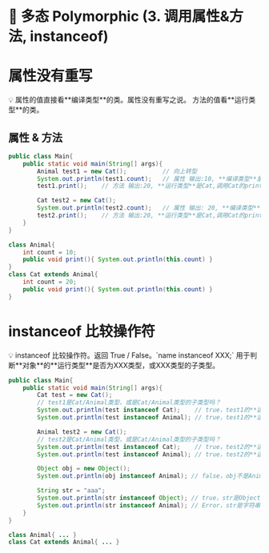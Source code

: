 # 📌 多态 Polymorphic (3. 调用属性&方法, instanceof)

# 属性没有重写

<aside>
💡 属性的值直接看**编译类型**的类。属性没有重写之说。
方法的值看**运行类型**的类。

</aside>

## 属性 & 方法

```java
public class Main{
	public static void main(String[] args){
		Animal test1 = new Cat();          // 向上转型
		System.out.println(test1.count);   // 属性 输出:10, **编译类型**是 Animal
		test1.print();    // 方法 输出:20, **运行类型**是Cat,调用Cat的print

		Cat test2 = new Cat();   
		System.out.println(test2.count);   // 属性 输出: 20, **编译类型**是 Cat
		test2.print();    // 方法 输出:20, **运行类型**是Cat,调用Cat的print
	}
}

class Animal{
	int count = 10;
	public void print(){ System.out.println(this.count) }
}
class Cat extends Animal{
	int count = 20; 
	public void print(){ System.out.println(this.count) }
}
```

# instanceof 比较操作符

<aside>
💡 instanceof 比较操作符。返回 True / False。`name instanceof XXX;`
用于判断**对象**的**运行类型**是否为XXX类型，或XXX类型的子类型。

</aside>

```java
public class Main{
	public static void main(String[] args){
		Cat test = new Cat();
		// test1是Cat/Animal类型，或是Cat/Animal类型的子类型吗？
		System.out.println(test instanceof Cat);    // true，test1的**运行类型**是Cat类型
		System.out.println(test instanceof Animal); // true，test1的**运行类型**是Animal的子类型

		Animal test2 = new Cat();
		// test2是Cat/Animal类型，或是Cat/Animal类型的子类型吗？
		System.out.println(test instanceof Cat);    // true，test2的**运行类型**是Cat类型
		System.out.println(test instanceof Animal); // true，test2的**运行类型**是Animal的子类型

		Object obj = new Object();
		System.out.println(obj instanceof Animal); // false，obj不是Animal类或它的子类

		String str = "aaa";
		System.out.println(str instanceof Object); // true，str是Object下的类型。
		System.out.println(str instanceof Animal); // Error，str是字符串，无法比较
	}
}

class Animal{ ... }
class Cat extends Animal{ ... }
```